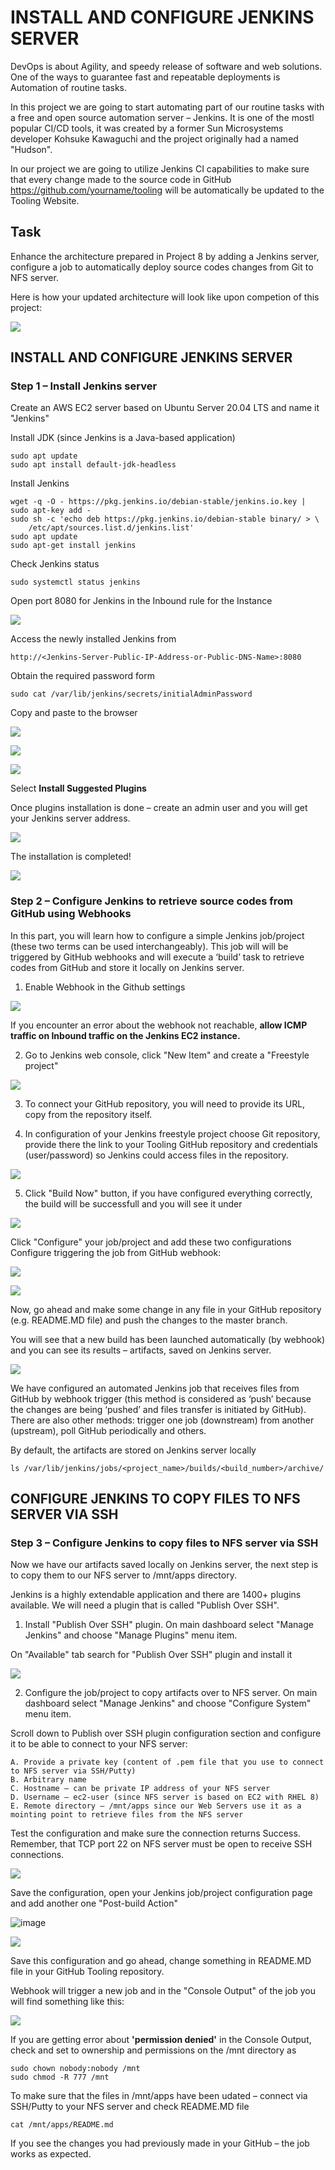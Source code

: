 # **INSTALL AND CONFIGURE JENKINS SERVER** #

DevOps is about Agility, and speedy release of software and web solutions. One of the ways to guarantee fast and repeatable deployments is Automation of routine tasks.

In this project we are going to start automating part of our routine tasks with a free and open source automation server – Jenkins. It is one of the mostl popular CI/CD tools, it was created by a former Sun Microsystems developer Kohsuke Kawaguchi and the project originally had a named "Hudson".

In our project we are going to utilize Jenkins CI capabilities to make sure that every change made to the source code in GitHub https://github.com/yourname/tooling will be automatically be updated to the Tooling Website.

## **Task** ##
Enhance the architecture prepared in Project 8 by adding a Jenkins server, configure a job to automatically deploy source codes changes from Git to NFS server.

Here is how your updated architecture will look like upon competion of this project:

![](add_jenkins.png)


## **INSTALL AND CONFIGURE JENKINS SERVER** ##

### **Step 1** – Install Jenkins server ###
Create an AWS EC2 server based on Ubuntu Server 20.04 LTS and name it "Jenkins"

Install JDK (since Jenkins is a Java-based application)
~~~
sudo apt update
sudo apt install default-jdk-headless
~~~
Install Jenkins
~~~
wget -q -O - https://pkg.jenkins.io/debian-stable/jenkins.io.key | sudo apt-key add -
sudo sh -c 'echo deb https://pkg.jenkins.io/debian-stable binary/ > \
    /etc/apt/sources.list.d/jenkins.list'
sudo apt update
sudo apt-get install jenkins
~~~

Check Jenkins status
~~~
sudo systemctl status jenkins
~~~

Open port 8080 for Jenkins in the Inbound rule for the Instance

![](open-8080.jpg)

Access the newly installed Jenkins from
~~~
http://<Jenkins-Server-Public-IP-Address-or-Public-DNS-Name>:8080
~~~

Obtain the required password form
~~~
sudo cat /var/lib/jenkins/secrets/initialAdminPassword
~~~
Copy and paste to the browser

![](jenkins-login.jpg)

![](jenkins-initialpass.jpg)

![](jenkins-loggedin.jpg)

Select **Install Suggested Plugins**

Once plugins installation is done – create an admin user and you will get your Jenkins server address.

![](jenkins-admin.jpg)

The installation is completed!

![](jenkins-ready.jpg)

### **Step 2** – Configure Jenkins to retrieve source codes from GitHub using Webhooks ###

In this part, you will learn how to configure a simple Jenkins job/project (these two terms can be used interchangeably). This job will will be triggered by GitHub webhooks and will execute a ‘build’ task to retrieve codes from GitHub and store it locally on Jenkins server.

1. Enable Webhook in the Github settings

![](webhook-setting.gif)

If you encounter an error about the webhook not reachable, **allow ICMP traffic on Inbound traffic on the Jenkins EC2 instance.**

2. Go to Jenkins web console, click "New Item" and create a "Freestyle project"

![](new-jenkins-prj.jpg)

3. To connect your GitHub repository, you will need to provide its URL, copy from the repository itself.

4. In configuration of your Jenkins freestyle project choose Git repository, provide there the link to your Tooling GitHub repository and credentials (user/password) so Jenkins could access files in the repository.

![](jenkins-repo-login.jpg)

5. Click "Build Now" button, if you have configured everything correctly, the build will be successfull and you will see it under

![](manual-build.jpg)

Click "Configure" your job/project and add these two configurations
Configure triggering the job from GitHub webhook:

![](jenkins_trigger.png)

![](archive_artifacts.gif)

Now, go ahead and make some change in any file in your GitHub repository (e.g. README.MD file) and push the changes to the master branch.

You will see that a new build has been launched automatically (by webhook) and you can see its results – artifacts, saved on Jenkins server.

![](auto-build.jpg)

We have configured an automated Jenkins job that receives files from GitHub by webhook trigger (this method is considered as ‘push’ because the changes are being ‘pushed’ and files transfer is initiated by GitHub). There are also other methods: trigger one job (downstream) from another (upstream), poll GitHub periodically and others.

By default, the artifacts are stored on Jenkins server locally
~~~
ls /var/lib/jenkins/jobs/<project_name>/builds/<build_number>/archive/
~~~


## **CONFIGURE JENKINS TO COPY FILES TO NFS SERVER VIA SSH** ##

### **Step 3** – Configure Jenkins to copy files to NFS server via SSH ###
Now we have our artifacts saved locally on Jenkins server, the next step is to copy them to our NFS server to /mnt/apps directory.

Jenkins is a highly extendable application and there are 1400+ plugins available. We will need a plugin that is called "Publish Over SSH".

1. Install "Publish Over SSH" plugin.
On main dashboard select "Manage Jenkins" and choose "Manage Plugins" menu item.

On "Available" tab search for "Publish Over SSH" plugin and install it

![](jenkins-publish-over-ssh.jpg)

2. Configure the job/project to copy artifacts over to NFS server.
On main dashboard select "Manage Jenkins" and choose "Configure System" menu item.

Scroll down to Publish over SSH plugin configuration section and configure it to be able to connect to your NFS server:

    A. Provide a private key (content of .pem file that you use to connect to NFS server via SSH/Putty)
    B. Arbitrary name
    C. Hostname – can be private IP address of your NFS server
    D. Username – ec2-user (since NFS server is based on EC2 with RHEL 8)
    E. Remote directory – /mnt/apps since our Web Servers use it as a mointing point to retrieve files from the NFS server
Test the configuration and make sure the connection returns Success. Remember, that TCP port 22 on NFS server must be open to receive SSH connections.

![](jenkins-push-over-ssh.jpg)

Save the configuration, open your Jenkins job/project configuration page and add another one "Post-build Action"

![image](build-over-ssh.jpg)

![](bos-source-file.jpg)

Save this configuration and go ahead, change something in README.MD file in your GitHub Tooling repository.

Webhook will trigger a new job and in the "Console Output" of the job you will find something like this:

![](console-output.jpg)

If you are getting error about **'permission denied'** in the Console Output, check and set to ownership and permissions on the /mnt directory as
~~~
sudo chown nobody:nobody /mnt
sudo chmod -R 777 /mnt
~~~
To make sure that the files in /mnt/apps have been udated – connect via SSH/Putty to your NFS server and check README.MD file
~~~
cat /mnt/apps/README.md
~~~
If you see the changes you had previously made in your GitHub – the job works as expected.
